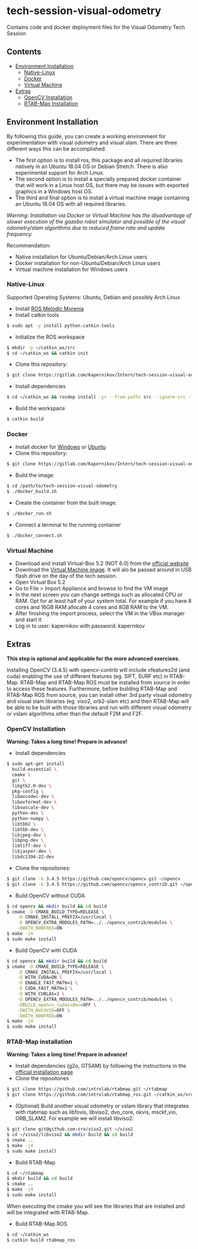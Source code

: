 # tech-session-visual-odometry

Contains code and docker deployment files for the Visual Odometry Tech Session

## Contents
- [Environment Installation](#environment-installation)
  - [Native-Linux](#native-Linux)
  - [Docker](#docker)
  - [Virtual Machine](#virtual-machine)
- [Extras](#extras)
  - [OpenCV Installation](#opencv-installation)
  - [RTAB-Map Installation](#rtab-map-installation)


## Environment Installation
By following this guide, you can create a working environment for experimentation
with visual odometry and visual slam. There are three different ways this can
be accomplished.
- The first option is to install ros, this package and all required libraries
natively in an Ubuntu 18.04 OS or Debian Stretch. There is also experimental
support for Arch Linux.
- The second option is to install a specially prepared docker container that
will work in a Linux host OS, but there may be issues with exported graphics in
a Windows host OS.
- The third and final option is to install a virtual machine image containing an
Ubuntu 18.04 OS with all required libraries.

*Warning: Installation via Docker or Virtual Machine has the disadvantage of slower
execution of the gazebo robot simulator and possible of the visual odometry/slam
algorithms due to reduced frame rate and update frequency.*

Recommendation:
- Native installation for Ubuntu/Debian/Arch Linux users
- Docker installation for non-Ubuntu/Debian/Arch Linux users
- Virtual machine installation for Windows users

### Native-Linux
Supported Operating Systems: Ubuntu, Debian and possibly Arch Linux
- Install [ROS Melodic Morenia](http://wiki.ros.org/melodic/Installation)
- Install catkin tools
```bash
$ sudo apt -y install python-catkin-tools
```
- Initialize the ROS workspace
```bash
$ mkdir -p ~/catkin_ws/src
$ cd ~/catkin_ws && catkin init
```
- Clone this repository:
```bash
$ git clone https://gitlab.com/Kapernikov/Intern/tech-session-visual-odometry.git ~/catkin_ws/src/tech-session-visual-odometry.git
```
- Install dependencies
```bash
$ cd ~/catkin_ws && rosdep install -yr --from-paths src --ignore-src --rosdistro melodic
```
- Build the workspace
```bash
$ catkin build
```

### Docker
- Install docker for [Windows](https://docs.docker.com/docker-for-windows/install/) or [Ubuntu](https://docs.docker.com/install/linux/docker-ce/ubuntu/)
- Clone this repository:
```bash
$ git clone https://gitlab.com/Kapernikov/Intern/tech-session-visual-odometry.git
```
- Build the image:
```bash
$ cd /path/to/tech-session-visual-odometry
$ ./docker_build.sh
```
- Create the container from the built image:
```bash
$ ./docker_run.sh
```
- Connect a terminal to the running container
```bash
$ ./docker_connect.sh
```

### Virtual Machine
- Download and install Virtual-Box 5.2 (NOT 6.0) from the [official website](www.virtualbox.org/wiki/Download_Old_Builds_5_2)
- Download the [Virtual Machine image](https://drive.google.com/file/d/1qs0CiKUQjco2b_ETcRCl7dWXmvT38N1K/view?usp=sharing).
It will alo be passed around in USB flash drive on the day of the tech session.
- Open Virtual Box 5.2
- Go to File > Import Appliance and browse to find the VM image
- In the next screen you can change settings such as allocated CPU or RAM.
Opt for at least half of your system total. For example if you have 8 cores and
16GB RAM allocate 4 cores and 8GB RAM to the VM.
- After finishing the import process, select the VM in the VBox manager and
start it
- Log in to user: kapernikov with password: kapernikov

## Extras
**This step is optional and applicable for the more advanced exercises.**

Installing OpenCV (3.4.5) with opencv-contrib will include xfeatures2d (and
cuda) enabling the use of different features (eg. SIFT, SURF etc) in RTAB-Map.
RTAB-Map and RTAB-Map ROS must be installed from source in order to access these
features. Furthermore, before building RTAB-Map and RTAB-Map ROS from source,
you can install other 3rd party visual odometry and visual slam libraries
(eg. viso2, orb2-slam etc) and then RTAB-Map will be able to be built with those
libraries and run with different visual odometry or vslam algorithms other than
the default F2M and F2F.

### OpenCV Installation
**Warning: Takes a long time! Prepare in advance!**

- Install dependencies
```bash
$ sudo apt-get install
  build-essential \
  cmake \
  git \
  libgtk2.0-dev \
  pkg-config \
  libavcodec-dev \
  libavformat-dev \
  libswscale-dev \
  python-dev \
  python-numpy \
  libtbb2 \
  libtbb-dev \
  libjpeg-dev \
  libpng-dev \
  libtiff-dev \
  libjasper-dev \
  libdc1394-22-dev
```
- Clone the repositories:
```bash
$ git clone -b 3.4.5 https://github.com/opencv/opencv.git ~/opencv
$ git clone -b 3.4.5 https://github.com/opencv/opencv_contrib.git ~/opencv_contrib
```

- Build OpenCV without CUDA
```bash
$ cd opencv && mkdir build && cd build
$ cmake -D CMAKE_BUILD_TYPE=RELEASE \
    -D CMAKE_INSTALL_PREFIX=/usr/local \
    -D OPENCV_EXTRA_MODULES_PATH=../../opencv_contrib/modules \
    -DWITH_NONFREE=ON
$ make -j4
$ sudo make install
```

- Build OpenCV with CUDA
```bash
$ cd opencv && mkdir build && cd build
$ cmake -D CMAKE_BUILD_TYPE=RELEASE \
    -D CMAKE_INSTALL_PREFIX=/usr/local \
    -D WITH_CUDA=ON \
    -D ENABLE_FAST_MATH=1 \
    -D CUDA_FAST_MATH=1 \
    -D WITH_CUBLAS=1 \
    -D OPENCV_EXTRA_MODULES_PATH=../../opencv_contrib/modules \
    -DBUILD_opencv_cudacodec=OFF \
    -DWITH_NVCUVID=OFF \
    -DWITH_NONFREE=ON
$ make -j4
$ sudo make install
```

### RTAB-Map installation
**Warning: Takes a long time! Prepare in advance!**

- Install dependencies (g2o, GTSAM) by following the instructions in the [official installation page](https://github.com/introlab/rtabmap/wiki/Installation)
- Clone the repositories
```bash
$ git clone https://github.com/introlab/rtabmap.git ~/rtabmap
$ git clone https://github.com/introlab/rtabmap_ros.git ~/catkin_ws/src/rtabmap_ros
```
- (Optional) Build another visual odometry or vslam library that integrates with rtabmap such as
libfovis, libviso2, dvo_core, okvis, msckf_vio, ORB_SLAM2. For example we will install libviso2:
```bash
$ git clone git@github.com:srv/viso2.git ~/viso2
$ cd ~/viso2/libviso2 && mkdir build && cd build
$ cmake ..
$ make -j4
$ sudo make install
```
- Build RTAB-Map
```bash
$ cd ~/rtabmap
$ mkdir build && cd build
$ cmake ..
$ make -j4
$ sudo make install
```
When executing the cmake you will see the libraries that are installed and will be integrated with
RTAB-Map.

- Build RTAB-Map ROS
```bash
$ cd ~/catkin_ws
$ catkin build rtabmap_ros
```
